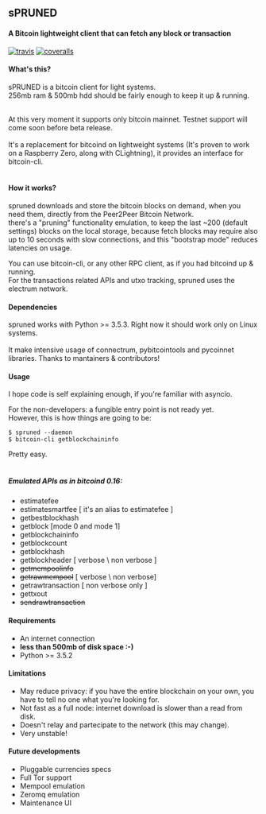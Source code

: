 ## sPRUNED
#### A Bitcoin lightweight client that can fetch any block or transaction

[![travis](https://travis-ci.org/gdassori/spruned.svg?branch=master)](https://travis-ci.org/gdassori/spruned)
[![coveralls](https://coveralls.io/repos/github/gdassori/spruned/badge.svg)](https://coveralls.io/github/gdassori/spruned)

#### What's this?

<p>sPRUNED is a bitcoin client for light systems. <br />
256mb ram & 500mb hdd should be fairly enough to keep it up & running.
<br /><br/>

At this very moment it supports only bitcoin mainnet. Testnet support will come soon before beta release.<br /><br />
It's a replacement for bitcoind on lightweight systems (It's proven to work on a Raspberry Zero, along with CLightning), it provides an interface for bitcoin-cli. <br />
<br />

#### How it works?

spruned downloads and store the bitcoin blocks on demand, when you need them, directly from the Peer2Peer Bitcoin Network.<br/>
there's a "pruning" functionality emulation, to keep the last ~200 (default settings) blocks on the local storage, because 
fetch blocks may require also up to 10 seconds with slow connections, and this "bootstrap mode" reduces latencies on usage.<br />

You can use bitcoin-cli, or any other RPC client, as if you had bitcoind up & running.<br />
For the transactions related APIs and utxo tracking, spruned uses the electrum network.

#### Dependencies

spruned works with Python >= 3.5.3. Right now it should work only on Linux systems.<br />
<br />
It make intensive usage of connectrum, pybitcointools and pycoinnet libraries. Thanks to mantainers & contributors! <br />

#### Usage
I hope code is self explaining enough, if you're familiar with asyncio.<br />

For the non-developers: a fungible entry point is not ready yet.<br />
However, this is how things are going to be:
```
$ spruned --daemon
$ bitcoin-cli getblockchaininfo
```
Pretty easy.
<br /><br />

##### Emulated APIs as in bitcoind 0.16:

- estimatefee
- estimatesmartfee [ it's an alias to estimatefee ]
- getbestblockhash
- getblock [mode 0 and mode 1]
- getblockchaininfo
- getblockcount
- getblockhash
- getblockheader [ verbose \ non verbose ]
- <s>getmempoolinfo</s>
- <s>getrawmempool</s> [ verbose \ non verbose]
- getrawtransaction [ non verbose only ]
- gettxout
- <s>sendrawtransaction</s>


#### Requirements
- An internet connection
- **less than 500mb of disk space :-)**
- Python >= 3.5.2


#### Limitations

- May reduce privacy: if you have the entire blockchain on your own, you have to tell no one what you're looking for.
- Not fast as a full node: internet download is slower than a read from disk.
- Doesn't relay and partecipate to the network (this may change).
- Very unstable!


#### Future developments
 
- Pluggable currencies specs
- Full Tor support
- Mempool emulation
- Zeromq emulation
- Maintenance UI